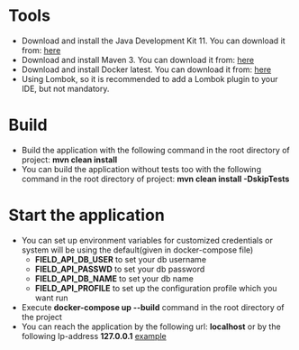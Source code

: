 # Tools
* Download and install the Java Development Kit 11. You can download it from: [here][1]
* Download and install Maven 3. You can download it from: [here][2]
* Download and install Docker latest. You can download it from: [here][docker-download]
* Using Lombok, so it is recommended to add a Lombok plugin to your IDE, but not mandatory.

# Build
* Build the application with the following command in the root directory of project: **mvn clean install**
* You can build the application without tests too with the following command in the root directory of project: **mvn clean install -DskipTests**


# Start the application
* You can set up environment variables for customized credentials or system will be using the default(given in docker-compose file)
    * **FIELD_API_DB_USER** to set your db username
    * **FIELD_API_PASSWD** to set your db password
    * **FIELD_API_DB_NAME** to set your db name
    * **FIELD_API_PROFILE** to set up the configuration profile which you want run
* Execute **docker-compose up --build** command in the root directory of the project
* You can reach the application by the following url: **localhost** or by the following Ip-address **127.0.0.1**  [example][3]


[1]: https://www.oracle.com/technetwork/java/javase/downloads/5066655
[2]: https://maven.apache.org/download.cgi
[docker-download]: https://docs.docker.com/docker-for-windows/install/
[3]: http://localhost